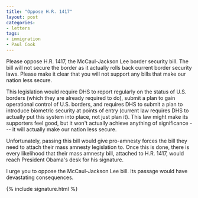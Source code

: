 ```yaml
---
title: "Oppose H.R. 1417"
layout: post
categories:
- letters
tags:
- immigration
- Paul Cook
---
```


Please oppose H.R. 1417, the McCaul-Jackson Lee border security bill. The bill will not secure the border as it actually rolls back current border security laws. Please make it clear that you will not support any bills that make our nation less secure.

This legislation would require DHS to report regularly on the status of U.S. borders (which they are already required to do), submit a plan to gain operational control of U.S. borders, and requires DHS to submit a plan to introduce biometric security at points of entry (current law requires DHS to actually put this system into place, not just plan it). This law might make its supporters feel good, but it won't actually achieve anything of significance --- it will actually make our nation less secure.

Unfortunately, passing this bill would give pro-amnesty forces the bill they need to attach their mass amnesty legislation to. Once this is done, there is every likelihood that their mass amnesty bill, attached to H.R. 1417, would reach President Obama's desk for his signature.

I urge you to oppose the McCaul-Jackson Lee bill. Its passage would have devastating consequences.

{% include signature.html %}
